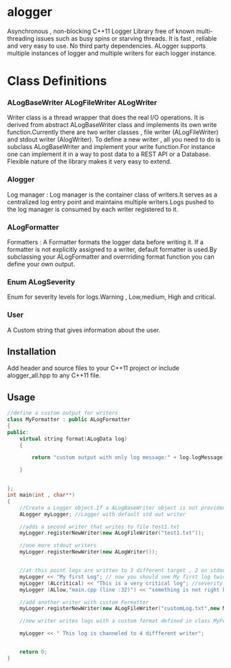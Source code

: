 # alogger
Asynchronous , non-blocking C++11 Logger Library free of known multi-threading issues such as busy spins or starving threads.
It is fast , reliable and very easy to use. No third party dependencies. ALogger supports multiple instances of logger and multiple writers for each logger instance.

# Class Definitions
### ALogBaseWriter ALogFileWriter ALogWriter<br />
Writer class is a thread wrapper that does the real I/O operations. It is derived from abstract ALogBaseWriter class and implements its own write function.Currently there are two writer classes , file writer (ALogFileWriter) and stdout writer (AlogWriter). To define a new writer , all you need to do is subclass ALogBaseWriter and implement your write function.For instance one can implement it in a way to post data to a REST API or a Database. Flexible nature of the library makes it very easy to extend.

### Alogger<br />
Log manager : Log manager is the container class of writers.It serves as a centralized log entry point and maintains multiple writers.Logs pushed to the log manager is consumed by each writer registered to it.

### ALogFormatter<br />
Formatters  : A Formatter formats the logger data before writing it. If a formatter is not explicitly assigned to a writer, default formatter is used.By subclassing your ALogFormatter and overrriding format function you can define your own output.

### Enum ALogSeverity<br />
Enum for severity levels for logs.Warning , Low,medium, High and critical.

### User<br />
A Custom string that gives information about the user.

## Installation
Add header and source files to your C++11 project or include alogger_all.hpp to any C++11 file.

## Usage
```c++
//define a custom output for writers
class MyFormatter : public ALogFormatter
{
public:
    virtual string format(ALogData log)
    {

        return "custom output with only log message:" + log.logMessage();

    }


};
int main(int , char**)
{
    //Create a Logger object.If a ALogBaseWriter object is not provided , it creates a ALogWriter and register it as the first writer object.
    ALogger myLogger; //Logger with default std out writer

    //adds a second writer that writes to file test1.txt
    myLogger.registerNewWriter(new ALogFileWriter("test1.txt"));

    //one more stdout writers
    myLogger.registerNewWriter(new ALogWriter());


    //at this point logs are written to 3 different target , 2 on stdout one copy in test1.txt
    myLogger << "My first Log"; // now you should see My first log twice in console and also in 1 entry in test1.txt. with default severity and no User
    myLogger (ALcritical) << "This is a very critical log"; //severity is changed
    myLogger (ALlow,"main.cpp (line :32)") << "something is not right here"; //user info is added to the log

    //add another writer with custom Formatter
    myLogger.registerNewWriter(new ALogFileWriter("customLog.txt",new MyFormatter()));

    //new writer writes logs with a custom format defined in class MyFormatter

    myLogger << " This log is channeled to 4 diffferent writer";


    return 0;
}





```
